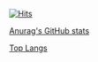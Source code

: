 [![Hits](https://hits.seeyoufarm.com/api/count/incr/badge.svg?url=https%3A%2F%2Fgithub.com%2FOverFlowBIN&count_bg=%2379C83D&title_bg=%23555555&icon=javascript.svg&icon_color=%23E7E7E7&title=hits&edge_flat=false)](https://hits.seeyoufarm.com)

<div>

[Anurag's GitHub stats](https://github-readme-stats.vercel.app/api?username=OverFlowBIN&show_icons=true&theme=aura)
  
[Top Langs](https://github-readme-stats.vercel.app/api/top-langs/?username=OverFlowBIN&layout=compact)

</div>
